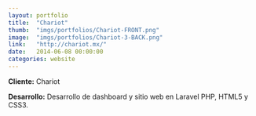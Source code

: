 ```yaml
---
layout:	portfolio
title:	"Chariot"
thumb:	"imgs/portfolios/Chariot-FRONT.png"
image:  "imgs/portfolios/Chariot-3-BACK.png"
link:   "http://chariot.mx/"
date:   2014-06-08 00:00:00
categories: website
---
```


**Cliente:** Chariot

**Desarrollo:** Desarrollo de dashboard y sitio web en Laravel PHP, HTML5 y CSS3.